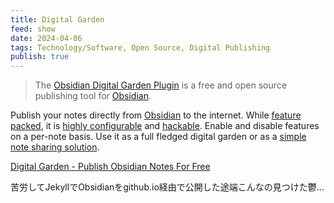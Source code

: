 ```yaml
---
title: Digital Garden
feed: show
date: 2024-04-06
tags: Technology/Software, Open Source, Digital Publishing
publish: true
---
```

> The [Obsidian Digital Garden Plugin](https://github.com/oleeskild/obsidian-digital-garden) is a free and open source publishing tool for [Obsidian](https://obsidian.md/).
>
Publish your notes directly from [Obsidian](https://obsidian.md/) to the internet. While [feature packed](https://dg-docs.ole.dev/features/), it is [highly configurable](https://dg-docs.ole.dev/getting-started/03-note-settings/) and [hackable](https://dg-docs.ole.dev/advanced/adding-custom-components/). Enable and disable features on a per-note basis. Use it as a full fledged digital garden or as a [simple note sharing solution](https://dg-docs.ole.dev/example-pages/simple-page/).

[Digital Garden - Publish Obsidian Notes For Free](https://dg-docs.ole.dev/)

苦労してJekyllでObsidianをgithub.io経由で公開した途端こんなの見つけた鬱…